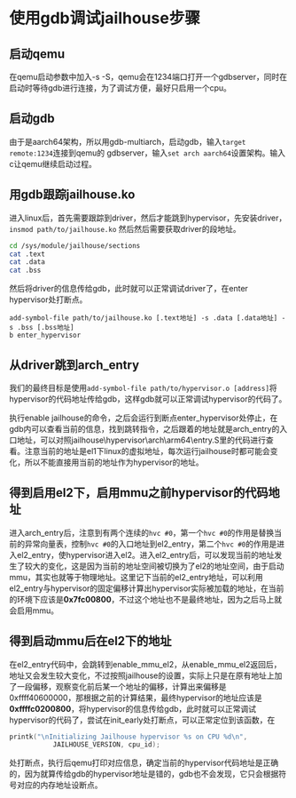 # 使用gdb调试jailhouse步骤

## 启动qemu

在qemu启动参数中加入-s -S，qemu会在1234端口打开一个gdbserver，同时在启动时等待gdb进行连接，为了调试方便，最好只启用一个cpu。

## 启动gdb

由于是aarch64架构，所以用gdb-multiarch，启动gdb，输入```target remote:1234```连接到qemu的
gdbserver，输入```set arch aarch64```设置架构。输入c让qemu继续启动过程。

## 用gdb跟踪jailhouse.ko

进入linux后，首先需要跟踪到driver，然后才能跳到hypervisor，先安装driver，```insmod path/to/jailhouse.ko```
然后然后需要获取driver的段地址。

```sh 
cd /sys/module/jailhouse/sections
cat .text
cat .data
cat .bss
```

然后将driver的信息传给gdb，此时就可以正常调试driver了，在enter hypervisor处打断点。

```gdb
add-symbol-file path/to/jailhouse.ko [.text地址] -s .data [.data地址] -s .bss [.bss地址]
b enter_hypervisor
```

## 从driver跳到arch_entry

我们的最终目标是使用```add-symbol-file path/to/hypervisor.o [address]```将hypervisor的代码地址传给gdb，这样gdb就可以正常调试hypervisor的代码了。

执行enable jailhouse的命令，之后会运行到断点enter_hypervisor处停止，在gdb内可以查看当前的信息，找到跳转指令，之后跟着的地址就是arch_entry的入口地址，可以对照jailhouse\hypervisor\arch\arm64\entry.S里的代码进行查看。注意当前的地址是el1下linux的虚拟地址，每次运行jailhouse时都可能会变化，所以不能直接用当前的地址作为hypervisor的地址。

## 得到启用el2下，启用mmu之前hypervisor的代码地址

进入arch_entry后，注意到有两个连续的```hvc #0```，第一个```hvc #0```的作用是替换当前的异常向量表，控制```hvc #0```的入口地址到el2_entry，第二个```hvc #0```的作用是进入el2_entry，使hypervisor进入el2。进入el2_entry后，可以发现当前的地址发生了较大的变化，这是因为当前的地址空间被切换为了el2的地址空间，由于启动mmu，其实也就等于物理地址。这里记下当前的el2_entry地址，可以利用el2_entry与hypervisor的固定偏移计算出hypervisor实际被加载的地址，在当前的环境下应该是**0x7fc00800**，不过这个地址也不是最终地址，因为之后马上就会启用mmu。

## 得到启动mmu后在el2下的地址

在el2_entry代码中，会跳转到enable_mmu_el2，从enable_mmu_el2返回后，地址又会发生较大变化，不过按照jailhouse的设置，实际上只是在原有地址上加了一段偏移，观察变化前后某一个地址的偏移，计算出来偏移是0xffff40600000，那根据之前的计算结果，最终hypervisor的地址应该是**0xffffc0200800**，将hypervisor的信息传给gdb，此时就可以正常调试hypervisor的代码了，尝试在init_early处打断点，可以正常定位到该函数，在

```c
printk("\nInitializing Jailhouse hypervisor %s on CPU %d\n",
		   JAILHOUSE_VERSION, cpu_id);
```

处打断点，执行后qemu打印对应信息，确定当前的hypervisor代码地址是正确的，因为就算传给gdb的hypervisor地址是错的，gdb也不会发现，它只会根据符号对应的内存地址设断点。



